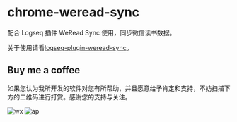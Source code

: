 # chrome-weread-sync

配合 Logseq 插件 WeRead Sync 使用，同步微信读书数据。

关于使用请看[logseq-plugin-weread-sync](https://github.com/sethyuan/logseq-plugin-weread-sync)。

## Buy me a coffee

如果您认为我所开发的软件对您有所帮助，并且愿意给予肯定和支持，不妨扫描下方的二维码进行打赏。感谢您的支持与关注。

![wx](https://user-images.githubusercontent.com/3410293/236807219-cf21180a-e7f8-44a9-abde-86e1e6df999b.jpg) ![ap](https://user-images.githubusercontent.com/3410293/236807256-f79768a7-16e0-4cbf-a9f3-93f230feee30.jpg)
